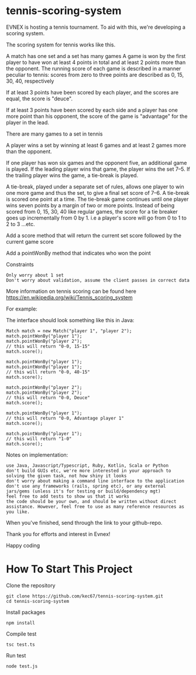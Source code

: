 # tennis-scoring-system
EVNEX is hosting a tennis tournament. To aid with this, we're developing a scoring system.

The scoring system for tennis works like this.

A match has one set and a set has many games
A game is won by the first player to have won at least 4 points in total and at least 2 points more than the opponent.
The running score of each game is described in a manner peculiar to tennis: scores from zero to three points are described as 0, 15, 30, 40, respectively

If at least 3 points have been scored by each player, and the scores are equal, the score is "deuce".

If at least 3 points have been scored by each side and a player has one more point than his opponent, the score of the game is "advantage" for the player in the lead.

There are many games to a set in tennis

A player wins a set by winning at least 6 games and at least 2 games more than the opponent.

If one player has won six games and the opponent five, an additional game is played. If the leading player wins that game, the player wins the set 7–5. If the trailing player wins the game, a tie-break is played.

A tie-break, played under a separate set of rules, allows one player to win one more game and thus the set, to give a final set score of 7–6. A tie-break is scored one point at a time. The tie-break game continues until one player wins seven points by a margin of two or more points. Instead of being scored from 0, 15, 30, 40 like regular games, the score for a tie breaker goes up incrementally from 0 by 1. i.e a player's score will go from 0 to 1 to 2 to 3 …etc.

Add a score method that will return the current set score followed by the current game score

Add a pointWonBy method that indicates who won the point

Constraints

    Only worry about 1 set
    Don't worry about validation, assume the client passes in correct data

More information on tennis scoring can be found here https://en.wikipedia.org/wiki/Tennis_scoring_system

For example:

The interface should look something like this in Java:


    Match match = new Match("player 1", "player 2");
    match.pointWonBy("player 1");
    match.pointWonBy("player 2");
    // this will return "0-0, 15-15"
    match.score();

    match.pointWonBy("player 1");
    match.pointWonBy("player 1");
    // this will return "0-0, 40-15"
    match.score();

    match.pointWonBy("player 2");
    match.pointWonBy("player 2");
    // this will return "0-0, Deuce"
    match.score();

    match.pointWonBy("player 1");
    // this will return "0-0, Advantage player 1"
    match.score();

    match.pointWonBy("player 1");
    // this will return "1-0"
    match.score();
 

Notes on implementation:

    use Java, Javascript/Typescript, Ruby, Kotlin, Scala or Python
    don't build GUIs etc, we're more interested in your approach to solving the given task, not how shiny it looks
    don't worry about making a command line interface to the application
    don't use any frameworks (rails, spring etc), or any external jars/gems (unless it's for testing or build/dependency mgt)
    feel free to add tests to show us that it works
    the code should be your own, and should be written without direct assistance. However, feel free to use as many reference resources as you like.


When you've finished, send through the link to your github-repo. 

Thank you for efforts and interest in Evnex!

Happy coding

# How To Start This Project
Clone the repository

    git clone https://github.com/kec67/tennis-scoring-system.git
    cd tennis-scoring-system
    
Install packages

	npm install
	
Compile test

	tsc test.ts
	
Run test
	
	node test.js
